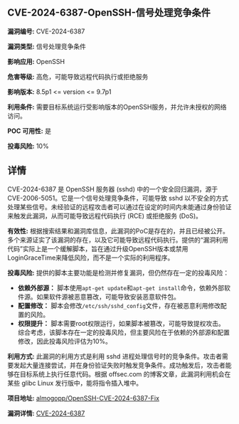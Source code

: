 ## CVE-2024-6387-OpenSSH-信号处理竞争条件

**漏洞编号:** CVE-2024-6387

**漏洞类型:** 信号处理竞争条件

**影响应用:** OpenSSH

**危害等级:** 高危，可能导致远程代码执行或拒绝服务

**影响版本:** 8.5p1 <= version <= 9.7p1

**利用条件:** 需要目标系统运行受影响版本的OpenSSH服务，并允许未授权的网络访问。

**POC 可用性:** 是

**投毒风险:** 10%

## 详情

CVE-2024-6387 是 OpenSSH 服务器 (sshd) 中的一个安全回归漏洞，源于 CVE-2006-5051。它是一个信号处理竞争条件，可能导致 sshd 以不安全的方式处理某些信号。未经验证的远程攻击者可以通过在设定的时间内未能通过身份验证来触发此漏洞，从而可能导致远程代码执行 (RCE) 或拒绝服务 (DoS)。

**有效性:**
根据搜索结果和漏洞库信息，此漏洞的PoC是存在的，并且已经被公开。多个来源证实了该漏洞的存在，以及它可能导致远程代码执行。提供的“漏洞利用代码”实际上是一个缓解脚本，旨在通过升级OpenSSH版本或禁用LoginGraceTime来降低风险，而不是一个实际的利用程序。

**投毒风险:**
提供的脚本主要功能是检测并修复漏洞，但仍然存在一定的投毒风险：
*   **依赖外部源：** 脚本使用`apt-get update`和`apt-get install`命令，依赖外部软件源。如果软件源被恶意篡改，可能导致安装恶意软件包。
*   **配置修改：** 脚本会修改`/etc/ssh/sshd_config`文件，存在被恶意利用修改配置的风险。
*   **权限提升：** 脚本需要root权限运行，如果脚本被篡改，可能导致提权攻击。
综合考虑，该脚本存在一定的投毒风险，但主要风险在于依赖的外部源和配置修改，因此投毒风险评估为10%。

**利用方式:**
此漏洞的利用方式是利用 sshd 进程处理信号时的竞争条件。攻击者需要发起大量连接尝试，并在身份验证失败时触发竞争条件。成功触发后，攻击者能够在目标系统上执行任意代码。根据 offsec.com 的博客文章，此漏洞利用机会在某些 glibc Linux 发行版中，能将指令插入堆中。

**项目地址:** [almogopp/OpenSSH-CVE-2024-6387-Fix](https://github.com/almogopp/OpenSSH-CVE-2024-6387-Fix)

**漏洞详情:** [CVE-2024-6387](https://nvd.nist.gov/vuln/detail/CVE-2024-6387)